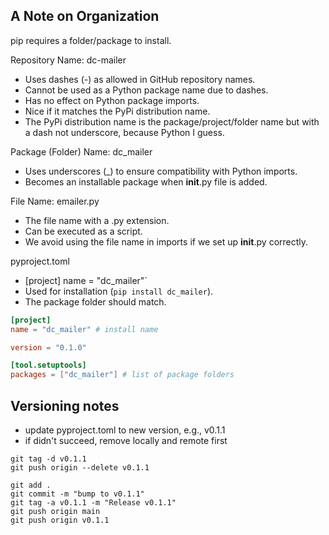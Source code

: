 ## A Note on Organization

pip requires a folder/package to install. 

Repository Name: dc-mailer
  - Uses dashes (-) as allowed in GitHub repository names.
  - Cannot be used as a Python package name due to dashes.
  - Has no effect on Python package imports.
  - Nice if it matches the PyPi distribution name.
  - The PyPi distribution name is the package/project/folder name but with a dash not underscore, because Python I guess. 
  

Package (Folder) Name: dc_mailer
  - Uses underscores (_) to ensure compatibility with Python imports.
  - Becomes an installable package when  __init__.py file is added.

File Name: emailer.py
  - The file name with a .py extension.
  - Can be executed as a script. 
  - We avoid using the file name in imports if we set up __init__.py correctly. 

pyproject.toml
  - [project] name = "dc_mailer"`
  - Used for installation (`pip install dc_mailer`).
  - The package folder should match.

```toml
[project]
name = "dc_mailer" # install name

version = "0.1.0"

[tool.setuptools]
packages = ["dc_mailer"] # list of package folders
```

## Versioning notes

- update pyproject.toml to new version, e.g., v0.1.1
- if didn't succeed, remove locally and remote first
```
git tag -d v0.1.1
git push origin --delete v0.1.1

git add .
git commit -m "bump to v0.1.1"
git tag -a v0.1.1 -m "Release v0.1.1"
git push origin main
git push origin v0.1.1
```